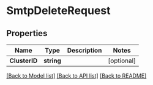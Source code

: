 # SmtpDeleteRequest

## Properties

Name | Type | Description | Notes
------------ | ------------- | ------------- | -------------
**ClusterID** | **string** |  | [optional] 

[[Back to Model list]](../README.md#documentation-for-models) [[Back to API list]](../README.md#documentation-for-api-endpoints) [[Back to README]](../README.md)


